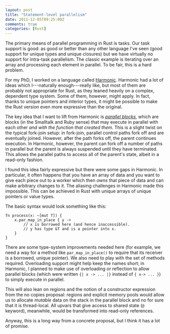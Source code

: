 ```yaml
---
layout: post
title: "Statement-level parallelism"
date: 2011-12-05T09:25:00Z
comments: true
categories: [Rust]
---
```


The primary means of parallel programming in Rust is tasks.  Our task
support is good: as good or better than any other language I've seen
(good support for unique types and unique closures) but we have
virtually no support for intra-task parallelism.  The classic example
is iterating over an array and processing each element in parallel.
To be fair, this is a hard problem.

For my PhD, I worked on a language called
[Harmonic](http://harmonic-lang.org).  Harmonic had a lot of ideas
which I---naturally enough---really like, but most of them are
probably not appropriate for Rust, as they leaned heavily on a
complex, dependent type system.  Some of them, however, might apply.
In fact, thanks to unique pointers and interior types, it might be
possible to make the Rust version even more expressive than the
original.

The key idea that I want to lift from Harmonic is
[*parallel blocks*][parblk], which are blocks (in the Smalltalk and
Ruby sense) that may execute in parallel with each other *and with the
function that created them*.  This is a slight twist on the typical
fork-join setup: in fork-join, parallel control paths fork off and are
eventually joined.  However, after the path forks off, the parent
continues execution.  In Harmonic, however, the parent can fork off a
number of paths in parallel but the parent is always suspended until
they have terminated.  This allows the parallel paths to access all of
the parent's state, albeit in a read-only fashion.

I found this idea fairly expressive but there were some gaps in
Harmonic.  In particular, it often happens that you have an array of
data and you want to give each piece out to a worker which then *owns*
that piece of data and can make arbitrary changes to it.  The aliasing
challenges in Harmonic made this impossible.  This can be achieved in
Rust with unique arrays of unique pointers or value types.

The basic syntax would look something like this:

    fn process(x: ~[mut T]) {
        x.par_map_in_place { y -> 
            // x is borrowed here (and hence inaccessible).
            // y has type &T and is a pointer into x.
        }
    }

There are some type-system improvements needed here (for example, we
need a way for a method like `par_map_in_place()` to require that its
receiver is a borrowed, unique pointer).  We also need to play with
the set of methods required.  Overloading support might help keep the
names short; in Harmonic, I planned to make use of overloading or
reflection to allow parallel blocks (which were written `{| x ->
... |}` instead of `{ x-> ... }`) to simply execute in parallel.

This will also lean on regions and the notion of a constructor
expression from the no copies proposal: regions and explicit memory
pools would allow us to allocate *mutable* data on the stack in the
parallel block and no for sure that it is thread-local.  All upvars
that give access to shared state (`@` keyword), meanwhile, would be
transformed into read-only references.

Anyway, this is a long way from a concrete proposal, but I think it
has a lot of promise.

[parblk]: http://harmonic-lang.org/tutorial-2/4-parallel-control-flow-usi.html
